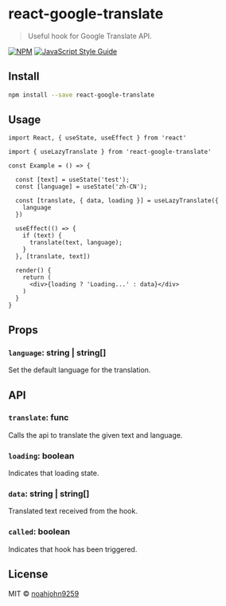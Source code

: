 # react-google-translate

> Useful hook for Google Translate API.

[![NPM](https://img.shields.io/npm/v/react-google-translate.svg)](https://www.npmjs.com/package/react-google-translate) [![JavaScript Style Guide](https://img.shields.io/badge/code_style-standard-brightgreen.svg)](https://standardjs.com)

## Install

```bash
npm install --save react-google-translate
```

## Usage

```tsx
import React, { useState, useEffect } from 'react'

import { useLazyTranslate } from 'react-google-translate'

const Example = () => {

  const [text] = useState('test');
  const [language] = useState('zh-CN');

  const [translate, { data, loading }] = useLazyTranslate({
    language
  })

  useEffect(() => {
    if (text) {
      translate(text, language);
    }
  }, [translate, text])

  render() {
    return (
      <div>{loading ? 'Loading...' : data}</div>
    )
  }
}
```

## Props

### `language`: string | string[]

Set the default language for the translation.

## API

### `translate`: func

Calls the api to translate the given text and language.

### `loading`: boolean

Indicates that loading state.

### `data`: string | string[]

Translated text received from the hook.

### `called`: boolean

Indicates that hook has been triggered.

## License

MIT © [noahjohn9259](https://github.com/noahjohn9259)
